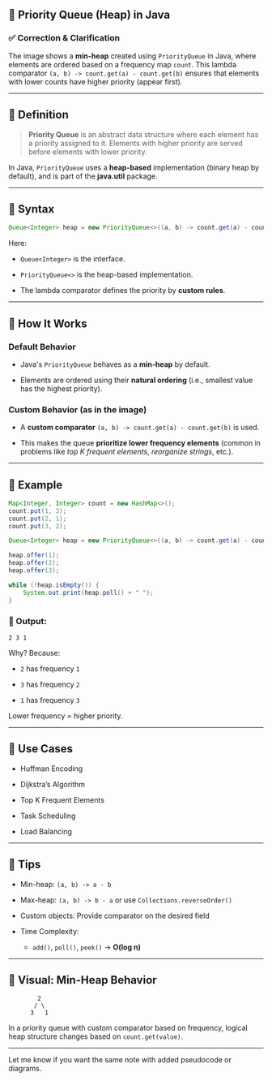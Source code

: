 ## 🔧 Priority Queue (Heap) in Java

### ✅ Correction & Clarification

The image shows a **min-heap** created using `PriorityQueue` in Java, where elements are ordered based on a frequency map `count`. This lambda comparator `(a, b) -> count.get(a) - count.get(b)` ensures that elements with lower counts have higher priority (appear first).

---

## 📘 Definition

> **Priority Queue** is an abstract data structure where each element has a priority assigned to it. Elements with higher priority are served before elements with lower priority.

In Java, `PriorityQueue` uses a **heap-based** implementation (binary heap by default), and is part of the **java.util** package.

---

## 🧱 Syntax

```java
Queue<Integer> heap = new PriorityQueue<>((a, b) -> count.get(a) - count.get(b));
```

Here:

- `Queue<Integer>` is the interface.
    
- `PriorityQueue<>` is the heap-based implementation.
    
- The lambda comparator defines the priority by **custom rules**.
    

---

## 🧠 How It Works

### Default Behavior

- Java's `PriorityQueue` behaves as a **min-heap** by default.
    
- Elements are ordered using their **natural ordering** (i.e., smallest value has the highest priority).
    

### Custom Behavior (as in the image)

- A **custom comparator** `(a, b) -> count.get(a) - count.get(b)` is used.
    
- This makes the queue **prioritize lower frequency elements** (common in problems like _top K frequent elements_, _reorganize strings_, etc.).
    

---

## 🧮 Example

```java
Map<Integer, Integer> count = new HashMap<>();
count.put(1, 3);
count.put(2, 1);
count.put(3, 2);

Queue<Integer> heap = new PriorityQueue<>((a, b) -> count.get(a) - count.get(b));

heap.offer(1);
heap.offer(2);
heap.offer(3);

while (!heap.isEmpty()) {
    System.out.print(heap.poll() + " ");
}
```

### 🔽 Output:

```
2 3 1
```

Why? Because:

- `2` has frequency `1`
    
- `3` has frequency `2`
    
- `1` has frequency `3`
    

Lower frequency = higher priority.

---

## 🧰 Use Cases

- Huffman Encoding
    
- Dijkstra’s Algorithm
    
- Top K Frequent Elements
    
- Task Scheduling
    
- Load Balancing
    

---

## 🎯 Tips

- Min-heap: `(a, b) -> a - b`
    
- Max-heap: `(a, b) -> b - a` or use `Collections.reverseOrder()`
    
- Custom objects: Provide comparator on the desired field
    
- Time Complexity:
    
    - `add()`, `poll()`, `peek()` → **O(log n)**
        

---

## 📎 Visual: Min-Heap Behavior

```
        2
       / \
      3   1
```

In a priority queue with custom comparator based on frequency, logical heap structure changes based on `count.get(value)`.

---

Let me know if you want the same note with added pseudocode or diagrams.